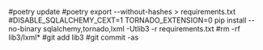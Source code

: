 #poetry update
#poetry export --without-hashes > requirements.txt
#DISABLE_SQLALCHEMY_CEXT=1 TORNADO_EXTENSION=0 pip install --no-binary sqlalchemy,tornado,lxml -Utlib3 -r requirements.txt
#rm -rf lib3/lxml*
#git add lib3
#git commit -as
